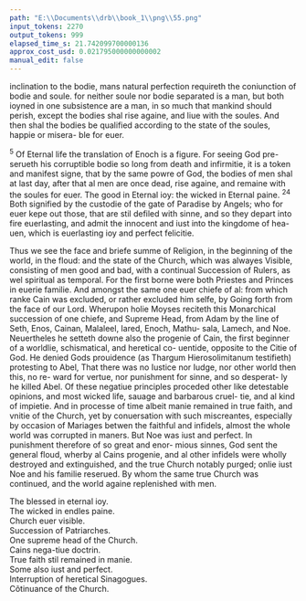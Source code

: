 ```yaml
---
path: "E:\\Documents\\drb\\book_1\\png\\55.png"
input_tokens: 2270
output_tokens: 999
elapsed_time_s: 21.742099700000136
approx_cost_usd: 0.021795000000000002
manual_edit: false
---
```

inclination to the bodie, mans natural perfection requireth the coniunction
of bodie and soule. for neither soule nor bodie separated is a man, but both
ioyned in one subsistence are a man, in so much that mankind should perish,
except the bodies shal rise againe, and liue with the soules. And then shal
the bodies be qualified according to the state of the soules, happie or misera-
ble for euer.

<sup>5</sup> Of Eternal life the translation of Enoch is a figure. For seeing God pre-
serueth his corruptible bodie so long from death and infirmitie, it is a token
and manifest signe, that by the same powre of God, the bodies of men shal
at last day, after that al men are once dead, rise againe, and remaine with
the soules for euer. The good in Eternal ioy: the wicked in Eternal paine.
<sup>24</sup> Both signified by the custodie of the gate of Paradise by Angels; who for
euer kepe out those, that are stil defiled with sinne, and so they depart into
fire euerlasting, and admit the innocent and iust into the kingdome of hea-
uen, which is euerlasting ioy and perfect felicitie.

Thus we see the face and briefe summe of Religion, in the beginning of
the world, in the floud: and the state of the Church, which was alwayes
Visible, consisting of men good and bad, with a continual Succession of
Rulers, as wel spiritual as temporal. For the first borne were both Priestes and
Princes in euerie familie. And amongst the same one euer chiefe of al: from
which ranke Cain was excluded, or rather excluded him selfe, by Going
forth from the face of our Lord. Wherupon holie Moyses reciteth this
Monarchical succession of one chiefe, and Supreme Head, from Adam by
the line of Seth, Enos, Cainan, Malaleel, Iared, Enoch, Mathu-
sala, Lamech, and Noe. Neuertheles he setteth downe also the progenie
of Cain, the first beginner of a worldlie, schismatical, and heretical co-
uentide, opposite to the Citie of God. He denied Gods prouidence (as
Thargum Hierosolimitanum testifieth) protesting to Abel, That there
was no Iustice nor Iudge, nor other world then this, no re-
ward for vertue, nor punishment for sinne, and so desperat-
ly he killed Abel. Of these negatiue principles proceded other like
detestable opinions, and most wicked life, sauage and barbarous cruel-
tie, and al kind of impietie. And in processe of time albeit manie
remained in true faith, and vnitie of the Church, yet by conuersation
with such miscreantes, especially by occasion of Mariages betwen the
faithful and infidels, almost the whole world was corrupted in maners.
But Noe was iust and perfect. In punishment therefore of so great and enor-
mious sinnes, God sent the general floud, wherby al Cains progenie, and al
other infidels were wholly destroyed and extinguished, and the true Church
notably purged; onlie iust Noe and his familie reserued. By whom the same
true Church was continued, and the world againe replenished with men.

[^1]: Euerlasting life.

<aside>The blessed in eternal ioy.</aside>

<aside>The wicked in endles paine.</aside>

<aside>Church euer visible.</aside>

<aside>Succession of Patriarches.</aside>

<aside>One supreme head of the Church.</aside>

<aside>Cains nega-tiue doctrin.</aside>

<aside>True faith stil remained in manie.</aside>

<aside>Some also iust and perfect.</aside>

<aside>Interruption of heretical Sinagogues.</aside>

<aside>Cõtinuance of the Church.</aside>